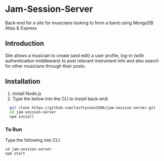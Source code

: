 # Jam-Session-Server
Back-end for a site for musicians looking to form a band using MongoDB Atlas & Express

## Introduction
Site allows a musician to create (and edit) a user profile, log-in (with authentication middleware) to post relevant instrument info and also search for other musicians through their posts.

## Installation
1) Install Node.js
2) Type the below into the CLI to install back-end:
```bash
  git clone https://github.com/lasttycoon2506/jam-session-server.git
  cd jam-session-server
  npm install
```
### To Run
Type the following into CLI:
```
cd jam-session-server
npm start
```
    
